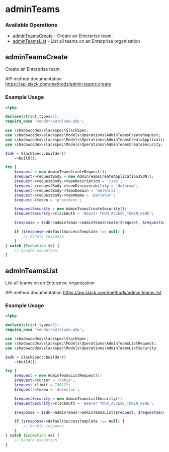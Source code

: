 # adminTeams

### Available Operations

* [adminTeamsCreate](#adminteamscreate) - Create an Enterprise team.
* [adminTeamsList](#adminteamslist) - List all teams on an Enterprise organization

## adminTeamsCreate

Create an Enterprise team.

API method documentation
<https://api.slack.com/methods/admin.teams.create>

### Example Usage

```php
<?php

declare(strict_types=1);
require_once 'vendor/autoload.php';

use \shadowcodex\slackspec\SlackSpec;
use \shadowcodex\slackspec\Models\Operations\AdminTeamsCreateRequest;
use \shadowcodex\slackspec\Models\Operations\AdminTeamsCreateApplicationJSON;
use \shadowcodex\slackspec\Models\Operations\AdminTeamsCreateSecurity;

$sdk = SlackSpec::builder()
    ->build();

try {
    $request = new AdminTeamsCreateRequest();
    $request->requestBody = new AdminTeamsCreateApplicationJSON();
    $request->requestBody->teamDescription = 'iste';
    $request->requestBody->teamDiscoverability = 'dolorum';
    $request->requestBody->teamDomain = 'deleniti';
    $request->requestBody->teamName = 'pariatur';
    $request->token = 'provident';

    $requestSecurity = new AdminTeamsCreateSecurity();
    $requestSecurity->slackAuth = 'Bearer YOUR_ACCESS_TOKEN_HERE';

    $response = $sdk->adminTeams->adminTeamsCreate($request, $requestSecurity);

    if ($response->defaultSuccessTemplate !== null) {
        // handle response
    }
} catch (Exception $e) {
    // handle exception
}
```

## adminTeamsList

List all teams on an Enterprise organization

API method documentation
<https://api.slack.com/methods/admin.teams.list>

### Example Usage

```php
<?php

declare(strict_types=1);
require_once 'vendor/autoload.php';

use \shadowcodex\slackspec\SlackSpec;
use \shadowcodex\slackspec\Models\Operations\AdminTeamsListRequest;
use \shadowcodex\slackspec\Models\Operations\AdminTeamsListSecurity;

$sdk = SlackSpec::builder()
    ->build();

try {
    $request = new AdminTeamsListRequest();
    $request->cursor = 'nobis';
    $request->limit = 730122;
    $request->token = 'delectus';

    $requestSecurity = new AdminTeamsListSecurity();
    $requestSecurity->slackAuth = 'Bearer YOUR_ACCESS_TOKEN_HERE';

    $response = $sdk->adminTeams->adminTeamsList($request, $requestSecurity);

    if ($response->defaultSuccessTemplate !== null) {
        // handle response
    }
} catch (Exception $e) {
    // handle exception
}
```
